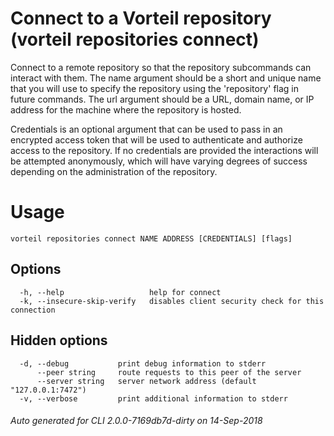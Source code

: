 # Connect to a Vorteil repository (vorteil repositories connect)

Connect to a remote repository so that the repository subcommands can interact
with them. The name argument should be a short and unique name that you will use
to specify the repository using the 'repository' flag in future commands. The
url argument should be a URL, domain name, or IP address for the machine where
the repository is hosted.

Credentials is an optional argument that can be used to pass in an encrypted
access token that will be used to authenticate and authorize access to the
repository. If no credentials are provided the interactions will be attempted
anonymously, which will have varying degrees of success depending on the
administration of the repository.

# Usage

```
vorteil repositories connect NAME ADDRESS [CREDENTIALS] [flags]
```

## Options

```
  -h, --help                   help for connect
  -k, --insecure-skip-verify   disables client security check for this connection
```

## Hidden options

```
  -d, --debug           print debug information to stderr
      --peer string     route requests to this peer of the server
      --server string   server network address (default "127.0.0.1:7472")
  -v, --verbose         print additional information to stderr
```


###### Auto generated for CLI 2.0.0-7169db7d-dirty on 14-Sep-2018
